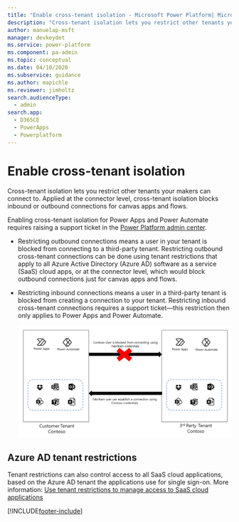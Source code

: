 ```yaml
---
title: "Enable cross-tenant isolation - Microsoft Power Platform| MicrosoftDocs"
description: "Cross-tenant isolation lets you restrict other tenants your makers can connect to."
author: manuelap-msft
manager: devkeydet
ms.service: power-platform
ms.component: pa-admin
ms.topic: conceptual
ms.date: 04/10/2020
ms.subservice: guidance
ms.author: mapichle
ms.reviewer: jimholtz
search.audienceType: 
  - admin
search.app: 
  - D365CE
  - PowerApps
  - Powerplatform
---
```

# Enable cross-tenant isolation

Cross-tenant isolation lets you restrict other tenants your makers can connect to. Applied at the connector level, cross-tenant isolation blocks inbound or outbound connections for canvas apps and flows.

Enabling cross-tenant isolation for Power Apps and Power Automate requires raising a support ticket in the [Power Platform admin center](https://aka.ms/ppac).

- Restricting outbound connections means a user in your tenant is blocked from connecting to a third-party tenant. Restricting outbound cross-tenant connections can be done using tenant restrictions that apply to all Azure Active Directory (Azure AD) software as a service (SaaS) cloud apps, or at the connector level, which would block outbound connections just for canvas apps and flows.
- Restricting inbound connections means a user in a third-party tenant is blocked from creating a connection to your tenant. Restricting inbound cross-tenant connections requires a support ticket—this restriction then only applies to Power Apps and Power Automate.

    ![Restricting outbound cross-tenant connections](media/restrict-outbound-cross-tenant.png "Restricting outbound cross-tenant connections")

## Azure AD tenant restrictions

Tenant restrictions can also control access to all SaaS cloud applications, based on the Azure AD tenant the applications use for single sign-on. More information: [Use tenant restrictions to manage access to SaaS cloud applications](/azure/active-directory/manage-apps/tenant-restrictions)


[!INCLUDE[footer-include](../../includes/footer-banner.md)]